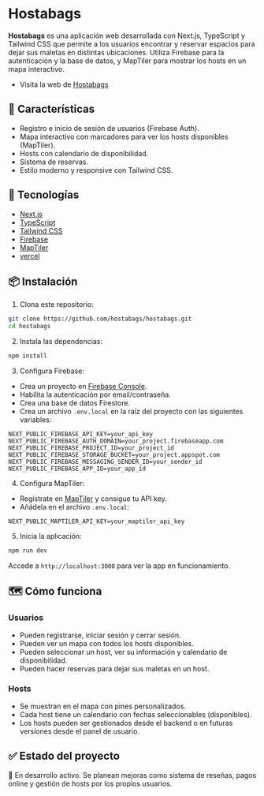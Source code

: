 # Hostabags

**Hostabags** es una aplicación web desarrollada con Next.js, TypeScript y Tailwind CSS que permite a los usuarios encontrar y reservar espacios para dejar sus maletas en distintas ubicaciones. Utiliza Firebase para la autenticación y la base de datos, y MapTiler para mostrar los hosts en un mapa interactivo.

- Visita la web de [Hostabags](https://hostabags.vercel.app/)

## 🧳 Características

- Registro e inicio de sesión de usuarios (Firebase Auth).
- Mapa interactivo con marcadores para ver los hosts disponibles (MapTiler).
- Hosts con calendario de disponibilidad.
- Sistema de reservas.
- Estilo moderno y responsive con Tailwind CSS.

## 🚀 Tecnologías

- [Next.js](https://nextjs.org/)
- [TypeScript](https://www.typescriptlang.org/)
- [Tailwind CSS](https://tailwindcss.com/)
- [Firebase](https://firebase.google.com/)
- [MapTiler](https://www.maptiler.com/)
- [vercel](https://vercel.com/)

## 📦 Instalación

1. Clona este repositorio:

```bash
git clone https://github.com/hostabags/hostabags.git
cd hostabags
```

2. Instala las dependencias:

```bash
npm install
```

3. Configura Firebase:

- Crea un proyecto en [Firebase Console](https://console.firebase.google.com/).
- Habilita la autenticación por email/contraseña.
- Crea una base de datos Firestore.
- Crea un archivo `.env.local` en la raíz del proyecto con las siguientes variables:

```
NEXT_PUBLIC_FIREBASE_API_KEY=your_api_key
NEXT_PUBLIC_FIREBASE_AUTH_DOMAIN=your_project.firebaseapp.com
NEXT_PUBLIC_FIREBASE_PROJECT_ID=your_project_id
NEXT_PUBLIC_FIREBASE_STORAGE_BUCKET=your_project.appspot.com
NEXT_PUBLIC_FIREBASE_MESSAGING_SENDER_ID=your_sender_id
NEXT_PUBLIC_FIREBASE_APP_ID=your_app_id
```

4. Configura MapTiler:

- Regístrate en [MapTiler](https://www.maptiler.com/) y consigue tu API key.
- Añádela en el archivo `.env.local`:

```
NEXT_PUBLIC_MAPTILER_API_KEY=your_maptiler_api_key
```

5. Inicia la aplicación:

```bash
npm run dev
```

Accede a `http://localhost:3000` para ver la app en funcionamiento.

## 🗺️ Cómo funciona

### Usuarios

- Pueden registrarse, iniciar sesión y cerrar sesión.
- Pueden ver un mapa con todos los hosts disponibles.
- Pueden seleccionar un host, ver su información y calendario de disponibilidad.
- Pueden hacer reservas para dejar sus maletas en un host.

### Hosts

- Se muestran en el mapa con pines personalizados.
- Cada host tiene un calendario con fechas seleccionables (disponibles).
- Los hosts pueden ser gestionados desde el backend o en futuras versiones desde el panel de usuario.

## ✅ Estado del proyecto

🚧 En desarrollo activo. Se planean mejoras como sistema de reseñas, pagos online y gestión de hosts por los propios usuarios.

